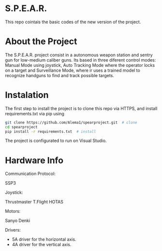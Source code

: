 # S.P.E.A.R.

This repo cointais the basic codes of the new version of the project.

# About the Project

The S.P.E.A.R. project consist in a autonomous weapon station and sentry gun for low-medium caliber guns. Its based in three diferent control modes: Manual Mode using joystick, Auto Tracking Mode where the operator locks on a target and Surveillance Mode, where ir uses a trained model to recognize handguns to find and track possible targets.

# Instalation

The first step to install the project is to clone this repo via HTTPS, and install requirements.txt via pip using

```bash
git clone https://github.com/Alema1/spearproject.git  # clone
cd spearproject
pip install -r requirements.txt  # install
```
 The project is configurated to run on Visual Studio.

# Hardware Info

Communication Protocol:

SSP3

Joystick:

Thrustmaster T.Flight HOTAS

Motors:

Sanyo Denki

Drivers:

- 5A driver for the horizontal axis.
- 4A driver for the vertical axis.
